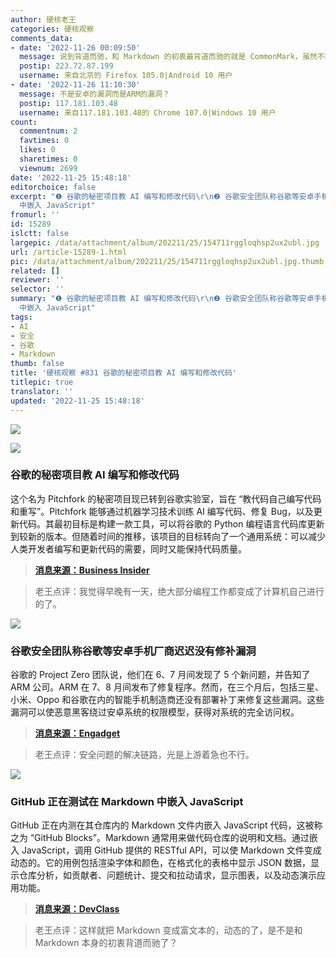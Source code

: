 ```yaml
---
author: 硬核老王
categories: 硬核观察
comments_data:
- date: '2022-11-26 00:09:50'
  message: 说到背道而驰，和 Markdown 的初衷最背道而驰的就是 CommonMark，虽然不能说没有价值，但对 Markdown 用于日常书写的本意是一种误读
  postip: 223.72.87.199
  username: 来自北京的 Firefox 105.0|Android 10 用户
- date: '2022-11-26 11:10:30'
  message: 不是安卓的漏洞而是ARM的漏洞？
  postip: 117.181.103.48
  username: 来自117.181.103.48的 Chrome 107.0|Windows 10 用户
count:
  commentnum: 2
  favtimes: 0
  likes: 0
  sharetimes: 0
  viewnum: 2699
date: '2022-11-25 15:48:18'
editorchoice: false
excerpt: "❶ 谷歌的秘密项目教 AI 编写和修改代码\r\n❷ 谷歌安全团队称谷歌等安卓手机厂商迟迟没有修补漏洞\r\n❸ GitHub 正在测试在 Markdown
  中嵌入 JavaScript"
fromurl: ''
id: 15289
islctt: false
largepic: /data/attachment/album/202211/25/154711rggloqhsp2ux2ubl.jpg
url: /article-15289-1.html
pic: /data/attachment/album/202211/25/154711rggloqhsp2ux2ubl.jpg.thumb.jpg
related: []
reviewer: ''
selector: ''
summary: "❶ 谷歌的秘密项目教 AI 编写和修改代码\r\n❷ 谷歌安全团队称谷歌等安卓手机厂商迟迟没有修补漏洞\r\n❸ GitHub 正在测试在 Markdown
  中嵌入 JavaScript"
tags:
- AI
- 安全
- 谷歌
- Markdown
thumb: false
title: '硬核观察 #831 谷歌的秘密项目教 AI 编写和修改代码'
titlepic: true
translator: ''
updated: '2022-11-25 15:48:18'
---
```


![](/data/attachment/album/202211/25/154711rggloqhsp2ux2ubl.jpg)


![](/data/attachment/album/202211/25/154720wbcfm6pfsl9slmbd.jpg)


### 谷歌的秘密项目教 AI 编写和修改代码


这个名为 Pitchfork 的秘密项目现已转到谷歌实验室，旨在 “教代码自己编写代码和重写”。Pitchfork 能够通过机器学习技术训练 AI 编写代码、修复 Bug，以及更新代码。其最初目标是构建一款工具，可以将谷歌的 Python 编程语言代码库更新到较新的版本。但随着时间的推移，该项目的目标转向了一个通用系统：可以减少人类开发者编写和更新代码的需要，同时又能保持代码质量。



> 
> **[消息来源：Business Insider](https://www.businessinsider.com/google-ai-write-fix-code-developer-assistance-pitchfork-generative-2022-11)**
> 
> 
> 



> 
> 老王点评：我觉得早晚有一天，绝大部分编程工作都变成了计算机自己进行的了。
> 
> 
> 


![](/data/attachment/album/202211/25/154734teclxl9ufpulooor.jpg)


### 谷歌安全团队称谷歌等安卓手机厂商迟迟没有修补漏洞


谷歌的 Project Zero 团队说，他们在 6、7 月间发现了 5 个新问题，并告知了 ARM 公司。ARM 在 7、8 月间发布了修复程序。然而，在三个月后，包括三星、小米、Oppo 和谷歌在内的智能手机制造商还没有部署补丁来修复这些漏洞。这些漏洞可以使恶意黑客绕过安卓系统的权限模型，获得对系统的完全访问权。



> 
> **[消息来源：Engadget](https://www.engadget.com/best-black-friday-tv-deals-2022-144506723.html)**
> 
> 
> 



> 
> 老王点评：安全问题的解决链路，光是上游着急也不行。
> 
> 
> 


![](/data/attachment/album/202211/25/154754w9mmtt1pr1gqkzr1.jpg)


### GitHub 正在测试在 Markdown 中嵌入 JavaScript


GitHub 正在内测在其仓库内的 Markdown 文件内嵌入 JavaScript 代码，这被称之为 “GitHub Blocks”。Markdown 通常用来做代码仓库的说明和文档。通过嵌入 JavaScript，调用 GitHub 提供的 RESTful API，可以使 Markdown 文件变成动态的。它的用例包括渲染字体和颜色，在格式化的表格中显示 JSON 数据，显示仓库分析，如贡献者、问题统计、提交和拉动请求，显示图表，以及动态演示应用功能。



> 
> **[消息来源：DevClass](https://devclass.com/2022/11/24/github-blocks/)**
> 
> 
> 



> 
> 老王点评：这样就把 Markdown 变成富文本的，动态的了，是不是和 Markdown 本身的初衷背道而驰了？
> 
> 
>